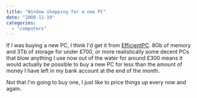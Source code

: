 ```yaml
---
title: "Window shopping for a new PC"
date: "2008-11-19"
categories: 
  - "computers"
---
```


If I was buying a new PC, I think I'd get it from [EfficientPC](http://efficientpc.co.uk/). 8Gb of memory and 3Tb of storage for under £700, or more realistically some decent PCs that blow anything I use now out of the water for around £300 means it would actually be possible to buy a new PC for less than the amount of money I have left in my bank account at the end of the month.

Not that I'm going to buy one, I just like to price things up every now and again.

